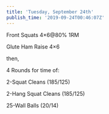 ```yaml
---
title: 'Tuesday, September 24th'
publish_time: '2019-09-24T00:46:07Z'
---
```


Front Squats 4×6\@80% 1RM

Glute Ham Raise 4×6

then,

4 Rounds for time of:

2-Squat Cleans (185/125)

2-Hang Squat Cleans (185/125)

25-Wall Balls (20/14)

 
